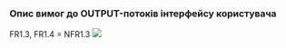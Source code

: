 ### Опис вимог до OUTPUT-потоків інтерфейсу користувача
FR1.3, FR1.4 = NFR1.3
![](https://user-images.githubusercontent.com/79440042/191325356-ce0d9c34-f987-4b76-82df-157fa6e9d70f.png)

